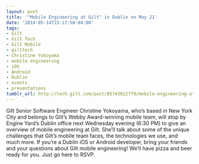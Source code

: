 ```yaml
---
layout: post
title: '"Mobile Engineering at Gilt" in Dublin on May 21'
date: '2014-05-14T15:17:50-04:00'
tags:
- Gilt
- Gilt Tech
- Gilt Mobile
- gilttech
- Christine Yokoyama
- mobile engineering
- iOS
- Android
- Dublin
- events
- presentations
tumblr_url: http://tech.gilt.com/post/85743022779/mobile-engineering-at-gilt-in-dublin-on-may-21
---
```


Gilt Senior Software Engineer Christine Yokoyama, who’s based in New York City and belongs to Gilt’s Webby Award-winning mobile team, will stop by Engine Yard’s Dublin office next Wednesday evening (6:30 PM) to give an overview of mobile engineering at Gilt. She’ll talk about some of the unique challenges that Gilt’s mobile team faces, the technologies we use, and much more.
If you’re a Dublin iOS or Android developer, bring your friends and your questions about Gilt mobile engineering! We’ll have pizza and beer ready for you. Just go here to RSVP.
